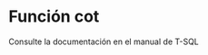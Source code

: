 ﻿---
FunctionName: "cot"
FunctionType: "SQL"
Autogenerated: true
---

# Función  cot

Consulte la documentación en el manual de T-SQL
